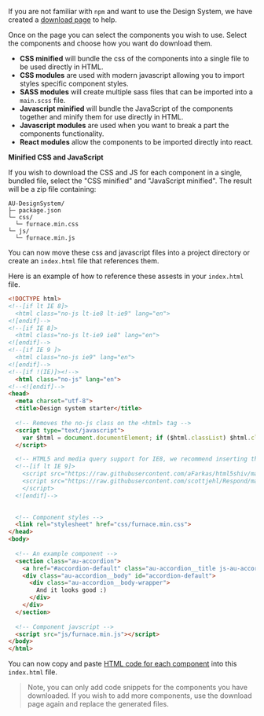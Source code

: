 If you are not familiar with `npm` and want to use the Design System, we have created a [download page](/download) to help.

Once on the page you can select the components you wish to use. Select the components and choose how you want do download them.

- **CSS minified** will bundle the css of the components into a single file to be used directly in HTML.
- **CSS modules** are used with modern javascript allowing you to import styles specific component styles.
- **SASS modules** will create multiple sass files that can be imported into a `main.scss` file.
- **Javascript minified** will bundle the JavaScript of the components together and minify them for use directly in HTML.
- **Javascript modules** are used when you want to break a part the components functionality.
- **React modules** allow the components to be imported directly into react.



**Minified CSS and JavaScript** 

If you wish to download the CSS and JS for each component in a single, bundled file, select the "CSS minified" and "JavaScript minified". The result will be a zip file containing:
```nocopy
AU-DesignSystem/
├─ package.json
└─ css/
  └─ furnace.min.css
└─ js/
  └─ furnace.min.js
```

You can now move these css and javascript files into a project directory or create an `index.html` file that references them.

Here is an example of how to reference these assests in your `index.html` file.
```html
<!DOCTYPE html>
<!--[if lt IE 8]>
  <html class="no-js lt-ie8 lt-ie9" lang="en">
<![endif]-->
<!--[if IE 8]>
  <html class="no-js lt-ie9 ie8" lang="en">
<![endif]-->
<!--[if IE 9 ]>
  <html class="no-js ie9" lang="en">
<![endif]-->
<!--[if !(IE)]><!-->
  <html class="no-js" lang="en">
<!--<![endif]-->
<head>
  <meta charset="utf-8">
  <title>Design system starter</title>
  
  <!-- Removes the no-js class on the <html> tag -->
  <script type="text/javascript">
    var $html = document.documentElement; if ($html.classList) $html.classList.remove("no-js"), $html.classList.add("js"); else { var className = "no-js"; $html.className = $html.className.replace(new RegExp("(^|\\b)" + className.split(" ").join("|") + "(\\b|$)", "gi"), " "), $html.className += " js" }
  </script>

  <!-- HTML5 and media query support for IE8, we recommend inserting these inline -->
  <!--[if lt IE 9]>
    <script src="https://raw.githubusercontent.com/aFarkas/html5shiv/master/dist/html5shiv.min.js"></script>
    <script src="https://raw.githubusercontent.com/scottjehl/Respond/master/dest/respond.min.js">
    </script>
  <![endif]-->

  
  <!-- Component styles -->
  <link rel="stylesheet" href="css/furnace.min.css">
</head>
<body>
 
  <!-- An example component -->
  <section class="au-accordion">
    <a href="#accordion-default" class="au-accordion__title js-au-accordion" aria-controls="accordion-default" aria-expanded="true" aria-selected="true" role="tab" onclick="return AU.accordion.Toggle( this )">Wuhuu design system</a>
    <div class="au-accordion__body" id="accordion-default">
      <div class="au-accordion__body-wrapper">
        And it looks good :)
      </div>
    </div>
  </section>
 
  <!-- Component javscript -->
  <script src="js/furnace.min.js"></script>
</body>
</html>
```

You can now copy and paste [HTML code for each component](/components) into this `index.html` file.

> Note, you can only add code snippets for the components you have downloaded. If you wish to add more components, use the download page again and replace the generated files.
